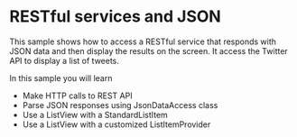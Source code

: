 # RESTful services and JSON


This sample shows how to access a RESTful service that responds with JSON data and then display the results on the screen. 
It access the Twitter API to display a list of tweets.

In this sample you will learn
- Make HTTP calls to REST API
- Parse JSON responses using JsonDataAccess class
- Use a ListView with a StandardListItem
- Use a ListView with a customized ListItemProvider